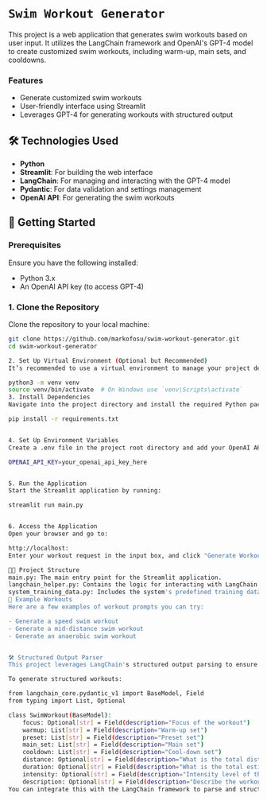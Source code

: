 # `Swim Workout Generator`

This project is a web application that generates swim workouts based on user input. It utilizes the LangChain framework and OpenAI's GPT-4 model to create customized swim workouts, including warm-up, main sets, and cooldowns.

### Features
- Generate customized swim workouts
- User-friendly interface using Streamlit
- Leverages GPT-4 for generating workouts with structured output

## 🛠 Technologies Used
- **Python**
- **Streamlit**: For building the web interface
- **LangChain**: For managing and interacting with the GPT-4 model
- **Pydantic**: For data validation and settings management
- **OpenAI API**: For generating the swim workouts

## 🚀 Getting Started

### Prerequisites
Ensure you have the following installed:
- Python 3.x
- An OpenAI API key (to access GPT-4)

### 1. Clone the Repository
Clone the repository to your local machine:

```bash
git clone https://github.com/markofosu/swim-workout-generator.git
cd swim-workout-generator

2. Set Up Virtual Environment (Optional but Recommended)
It’s recommended to use a virtual environment to manage your project dependencies:

python3 -m venv venv
source venv/bin/activate  # On Windows use `venv\Scripts\activate`
3. Install Dependencies
Navigate into the project directory and install the required Python packages:

pip install -r requirements.txt


4. Set Up Environment Variables
Create a .env file in the project root directory and add your OpenAI API key:

OPENAI_API_KEY=your_openai_api_key_here


5. Run the Application
Start the Streamlit application by running:

streamlit run main.py


6. Access the Application
Open your browser and go to:

http://localhost:
Enter your workout request in the input box, and click "Generate Workout" to see your customized swim workout.

🧑‍💻 Project Structure
main.py: The main entry point for the Streamlit application.
langchain_helper.py: Contains the logic for interacting with LangChain and generating the swim workouts.
system_training_data.py: Includes the system's predefined training data for generating workouts.
📜 Example Workouts
Here are a few examples of workout prompts you can try:

- Generate a speed swim workout
- Generate a mid-distance swim workout
- Generate an anaerobic swim workout


🛠 Structured Output Parser
This project leverages LangChain's structured output parsing to ensure that the generated swim workouts are formatted consistently. The SwimWorkout Pydantic model defines the expected structure of the output, which includes fields like focus, warmup, main_set, cooldown, distance, duration, intensity, and description.

To generate structured workouts:

from langchain_core.pydantic_v1 import BaseModel, Field
from typing import List, Optional

class SwimWorkout(BaseModel):
    focus: Optional[str] = Field(description="Focus of the workout")
    warmup: List[str] = Field(description="Warm-up set")
    preset: List[str] = Field(description="Preset set")
    main_set: List[str] = Field(description="Main set")
    cooldown: List[str] = Field(description="Cool-down set")
    distance: Optional[str] = Field(description="What is the total distance of the workout")
    duration: Optional[str] = Field(description="What is the total estimated duration of the workout")
    intensity: Optional[str] = Field(description="Intensity level of the workout")
    description: Optional[str] = Field(description="Describe the workout")
You can integrate this with the LangChain framework to parse and structure the output automatically, ensuring consistency in the generated workout plans.
